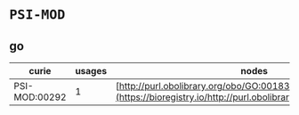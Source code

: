 # `PSI-MOD`
## go
| curie         |   usages | nodes                                                                                                         |
|---------------|----------|---------------------------------------------------------------------------------------------------------------|
| PSI-MOD:00292 |        1 | [http://purl.obolibrary.org/obo/GO:0018341](https://bioregistry.io/http://purl.obolibrary.org/obo/GO:0018341) |

